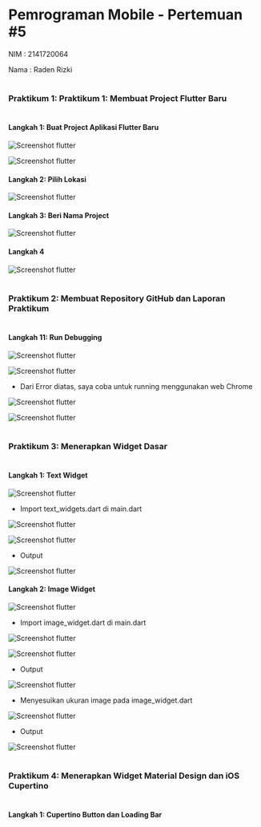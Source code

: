 # Pemrograman Mobile - Pertemuan #5

NIM : 2141720064

Nama : Raden Rizki

#

<h3>Praktikum 1: Praktikum 1: Membuat Project Flutter Baru</h3>

#

<h4>Langkah 1: Buat Project Aplikasi Flutter Baru</h4>

![Screenshot flutter](docs/create_new_flutter_project_a.png)

![Screenshot flutter](docs/create_new_flutter_project_b.png)

<h4>Langkah 2: Pilih Lokasi</h4>

![Screenshot flutter](docs/create_new_flutter_project_c.png)

<h4>Langkah 3: Beri Nama Project</h4>

![Screenshot flutter](docs/create_new_flutter_project_d.png)

<h4>Langkah 4</h4>

![Screenshot flutter](docs/create_new_flutter_project_e.png)

#

<h3>Praktikum 2: Membuat Repository GitHub dan Laporan Praktikum</h3>

#

<h4>Langkah 11: Run Debugging</h4>

![Screenshot flutter](docs/run_flutter_project_error.png)

![Screenshot flutter](docs/run_flutter_project_error_1.png)

- Dari Error diatas, saya coba untuk running menggunakan web Chrome

![Screenshot flutter](docs/run_flutter_project_error_solved.png)

![Screenshot flutter](docs/run_flutter_project.png)

#

<h3>Praktikum 3: Menerapkan Widget Dasar</h3>

#

<h4>Langkah 1: Text Widget</h4>

![Screenshot flutter](docs/kode_program_text_widgets.png)

- Import text_widgets.dart di main.dart

![Screenshot flutter](docs/kode_program_import_text_widgets.png)

![Screenshot flutter](docs/kode_program_call_functions_text_widgets.png)

- Output

![Screenshot flutter](docs/output_text_widgets.png)

<h4>Langkah 2: Image Widget</h4>

![Screenshot flutter](docs/kode_program_image_widget.png)

- Import image_widget.dart di main.dart

![Screenshot flutter](docs/kode_program_image_widget_import.png)

![Screenshot flutter](docs/kode_program_call_functions_image_widget.png)

- Output

![Screenshot flutter](docs/output_image_widget.png)

- Menyesuikan ukuran image pada image_widget.dart

![Screenshot flutter](docs/kode_program_image_widget_size_fixed.png)

- Output

![Screenshot flutter](docs/output_image_widget_size_fixed.png)

#

<h3>Praktikum 4: Menerapkan Widget Material Design dan iOS Cupertino</h3>

#

<h4>Langkah 1: Cupertino Button dan Loading Bar</h4>

